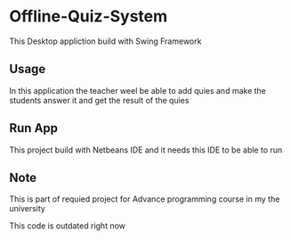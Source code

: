 # Offline-Quiz-System

This Desktop appliction build with Swing Framework



## Usage

In this application the teacher weel be able to add quies and make the students answer it and get the result of the quies

## Run App

This project build with Netbeans IDE and it needs this IDE to be able to run

## Note

This is part of requied project for Advance programming course  in my the university 

This code is outdated right now 


